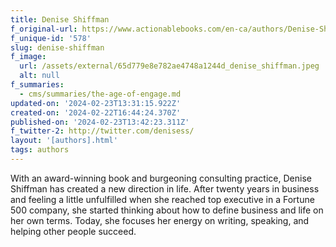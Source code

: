 ```yaml
---
title: Denise Shiffman
f_original-url: https://www.actionablebooks.com/en-ca/authors/Denise-Shiffman/
f_unique-id: '578'
slug: denise-shiffman
f_image:
  url: /assets/external/65d779e8e782ae4748a1244d_denise_shiffman.jpeg
  alt: null
f_summaries:
  - cms/summaries/the-age-of-engage.md
updated-on: '2024-02-23T13:31:15.922Z'
created-on: '2024-02-22T16:44:24.370Z'
published-on: '2024-02-23T13:42:23.311Z'
f_twitter-2: http://twitter.com/denisess/
layout: '[authors].html'
tags: authors
---
```


With an award-winning book and burgeoning consulting practice, Denise Shiffman has created a new direction in life. After twenty years in business and feeling a little unfulfilled when she reached top executive in a Fortune 500 company, she started thinking about how to define business and life on her own terms. Today, she focuses her energy on writing, speaking, and helping other people succeed.
